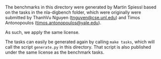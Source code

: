 The benchmarks in this directory were generated
by Martin Spiessl based on the tasks in the nla-digbench folder,
which were originally were submitted by
ThanhVu Nguyen (tnguyen@cse.unl.edu) and
Timos Antonopoulos (timos.antonopoulos@yale.edu).

As such, we apply the same license.

The tasks can easily be generated again by calling `make tasks`,
which will call the script `generate.py` in this directory.
That script is also published under the same license as the benchmark tasks.
